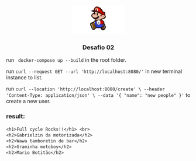 <!-- PROJECT LOGO -->
<br />
<p align="center">
  <a href="">
    <img src="../../github/mario.gif" alt="Logo" width="auto" height="80">
  </a>

  <h3 align="center">Desafio 02</h3>
</p>

run ``` docker-compose up --build``` in the root folder.

run ``` curl --request GET --url 'http://localhost:8080/' ``` in new terminal instance to list.

run ``` curl --location 'http://localhost:8080/create' \
--header 'Content-Type: application/json' \
--data '{
    "name": "new people"
}' ``` to create a new user.

### result: 
```
<h1>Full cycle Rocks!!</h1> <br>
<h2>Gabrielzin da motorizada</h2>
<h2>Wawa tamboretin de bar</h2>
<h2>Graminha motoboy</h2>
<h2>Mario Botitão</h2>
```

